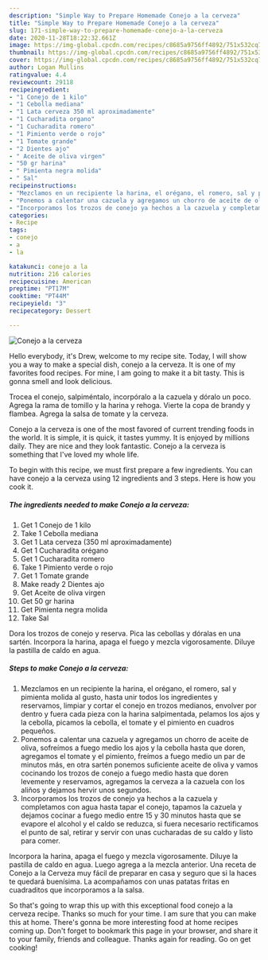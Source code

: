 ```yaml
---
description: "Simple Way to Prepare Homemade Conejo a la cerveza"
title: "Simple Way to Prepare Homemade Conejo a la cerveza"
slug: 171-simple-way-to-prepare-homemade-conejo-a-la-cerveza
date: 2020-11-28T18:22:32.661Z
image: https://img-global.cpcdn.com/recipes/c8685a9756ff4892/751x532cq70/conejo-a-la-cerveza-foto-principal.jpg
thumbnail: https://img-global.cpcdn.com/recipes/c8685a9756ff4892/751x532cq70/conejo-a-la-cerveza-foto-principal.jpg
cover: https://img-global.cpcdn.com/recipes/c8685a9756ff4892/751x532cq70/conejo-a-la-cerveza-foto-principal.jpg
author: Logan Mullins
ratingvalue: 4.4
reviewcount: 29118
recipeingredient:
- "1 Conejo de 1 kilo"
- "1 Cebolla mediana"
- "1 Lata cerveza 350 ml aproximadamente"
- "1 Cucharadita organo"
- "1 Cucharadita romero"
- "1 Pimiento verde o rojo"
- "1 Tomate grande"
- "2 Dientes ajo"
- " Aceite de oliva virgen"
- "50 gr harina"
- " Pimienta negra molida"
- " Sal"
recipeinstructions:
- "Mezclamos en un recipiente la harina, el orégano, el romero, sal y pimienta molida al gusto, hasta unir todos los ingredientes y reservamos, limpiar y cortar el conejo en trozos medianos, envolver por dentro y fuera cada pieza con la harina salpimentada, pelamos los ajos y la cebolla, picamos la cebolla, el tomate y el pimiento en cuadros pequeños."
- "Ponemos a calentar una cazuela y agregamos un chorro de aceite de oliva, sofreímos a fuego medio los ajos y la cebolla hasta que doren, agregamos el tomate y el pimiento, freímos a fuego medio un par de minutos más, en otra sartén ponemos suficiente aceite de oliva y vamos cocinando los trozos de conejo a fuego medio hasta que doren levemente y reservamos, agregamos la cerveza a la cazuela con los aliños y dejamos hervir unos segundos."
- "Incorporamos los trozos de conejo ya hechos a la cazuela y completamos con agua hasta tapar el conejo, tapamos la cazuela y dejamos cocinar a fuego medio entre 15 y 30 minutos hasta que se evapore el alcohol y el caldo se reduzca, si fuera necesario rectificamos el punto de sal, retirar y servir con unas cucharadas de su caldo y listo para comer."
categories:
- Recipe
tags:
- conejo
- a
- la

katakunci: conejo a la 
nutrition: 216 calories
recipecuisine: American
preptime: "PT17M"
cooktime: "PT44M"
recipeyield: "3"
recipecategory: Dessert

---
```



![Conejo a la cerveza](https://img-global.cpcdn.com/recipes/c8685a9756ff4892/751x532cq70/conejo-a-la-cerveza-foto-principal.jpg)

Hello everybody, it's Drew, welcome to my recipe site. Today, I will show you a way to make a special dish, conejo a la cerveza. It is one of my favorites food recipes. For mine, I am going to make it a bit tasty. This is gonna smell and look delicious.

Trocea el conejo, salpiméntalo, incorpóralo a la cazuela y dóralo un poco. Agrega la rama de tomillo y la harina y rehoga. Vierte la copa de brandy y flambea. Agrega la salsa de tomate y la cerveza.

Conejo a la cerveza is one of the most favored of current trending foods in the world. It is simple, it is quick, it tastes yummy. It is enjoyed by millions daily. They are nice and they look fantastic. Conejo a la cerveza is something that I've loved my whole life.


To begin with this recipe, we must first prepare a few ingredients. You can have conejo a la cerveza using 12 ingredients and 3 steps. Here is how you cook it.

<!--inarticleads1-->

##### The ingredients needed to make Conejo a la cerveza:

1. Get 1 Conejo de 1 kilo
1. Take 1 Cebolla mediana
1. Get 1 Lata cerveza (350 ml aproximadamente)
1. Get 1 Cucharadita orégano
1. Get 1 Cucharadita romero
1. Take 1 Pimiento verde o rojo
1. Get 1 Tomate grande
1. Make ready 2 Dientes ajo
1. Get  Aceite de oliva virgen
1. Get 50 gr harina
1. Get  Pimienta negra molida
1. Take  Sal


Dora los trozos de conejo y reserva. Pica las cebollas y dóralas en una sartén. Incorpora la harina, apaga el fuego y mezcla vigorosamente. Diluye la pastilla de caldo en agua. 

<!--inarticleads2-->

##### Steps to make Conejo a la cerveza:

1. Mezclamos en un recipiente la harina, el orégano, el romero, sal y pimienta molida al gusto, hasta unir todos los ingredientes y reservamos, limpiar y cortar el conejo en trozos medianos, envolver por dentro y fuera cada pieza con la harina salpimentada, pelamos los ajos y la cebolla, picamos la cebolla, el tomate y el pimiento en cuadros pequeños.
1. Ponemos a calentar una cazuela y agregamos un chorro de aceite de oliva, sofreímos a fuego medio los ajos y la cebolla hasta que doren, agregamos el tomate y el pimiento, freímos a fuego medio un par de minutos más, en otra sartén ponemos suficiente aceite de oliva y vamos cocinando los trozos de conejo a fuego medio hasta que doren levemente y reservamos, agregamos la cerveza a la cazuela con los aliños y dejamos hervir unos segundos.
1. Incorporamos los trozos de conejo ya hechos a la cazuela y completamos con agua hasta tapar el conejo, tapamos la cazuela y dejamos cocinar a fuego medio entre 15 y 30 minutos hasta que se evapore el alcohol y el caldo se reduzca, si fuera necesario rectificamos el punto de sal, retirar y servir con unas cucharadas de su caldo y listo para comer.


Incorpora la harina, apaga el fuego y mezcla vigorosamente. Diluye la pastilla de caldo en agua. Luego agrega a la mezcla anterior. Una receta de Conejo a la Cerveza muy fácil de preparar en casa y seguro que si la haces te quedará buenísima. La acompañamos con unas patatas fritas en cuadraditos que incorporamos a la salsa. 

So that's going to wrap this up with this exceptional food conejo a la cerveza recipe. Thanks so much for your time. I am sure that you can make this at home. There's gonna be more interesting food at home recipes coming up. Don't forget to bookmark this page in your browser, and share it to your family, friends and colleague. Thanks again for reading. Go on get cooking!
